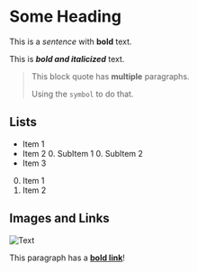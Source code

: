 # Some Heading

This is a _sentence_ with **bold** text.

This is _**bold and italicized**_ text.

> This block quote has **multiple** paragraphs.
>
> Using the `symbol` to do that.

## Lists

* Item 1
* Item 2
  0. SubItem 1
  0. SubItem 2
* Item 3

0. Item 1
0. Item 2

## Images and Links

![Text](/img/url.png)

This paragraph has a **[bold link](/posts)**!
